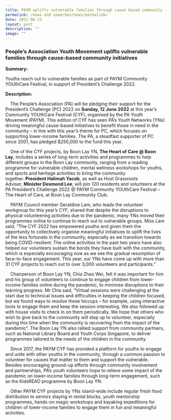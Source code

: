 ```yaml
---
title: PAYM uplifts vulnerable families through cause based community initiatives
permalink: /news-and-speeches/news/permalink/
date: 2022-06-12
layout: post
description: ""
image: ""
---
```

### People’s Association Youth Movement uplifts vulnerable families through cause-based community initiatives

**Summary:**

Youths reach out to vulnerable families as part of PAYM Community YOUthCare Festival, in support of President’s Challenge 2022.


**Description:**

    The People’s Association (PA) will be pledging their support for the President’s Challenge (PC) 2022 on **Sunday, 12 June 2022** at this year’s Community YOUthCare Festival (CYF), organised by the PA Youth Movement (PAYM). This edition of CYF has seen PA’s Youth Networks (YNs) driving meaningful cause-based initiatives to benefit those in need in the community – in line with this year’s theme for PC, which focuses on supporting lower-income families. The PA, a steadfast supporter of PC since 2001, has pledged $250,000 to the fund this year.

    One of the CYF projects, by Boon Lay YN, **The Heart of Care @ Boon Lay**, includes a series of long-term activities and programmes to help different groups in the Boon Lay community, ranging from a reading programme for vulnerable children, mental wellness workshops for youths, and sports and heritage activities to bring the community together. **President Halimah Yacob**, as well as Host Grassroots Adviser, **Minister Desmond Lee**, will join 120 residents and volunteers at the PA President’s Challenge 2022 @ PAYM Community YOUthCare Festival – The Heart of Care, at Boon Lay Community Club.

    PAYM Council member Geraldine Lam, who leads the volunteer workgroup for this year’s CYF, shared that despite the disruptions to physical volunteering activities due to the pandemic, many YNs moved their programmes online to continue to reach out to vulnerable groups. Miss Lam said, “The CYF 2022 has empowered youths and given them the opportunity to collectively organise meaningful initiatives to uplift the lives of the less fortunate in the community, especially as we transition towards being COVID-resilient. The online activities in the past two years have also helped our volunteers sustain the bonds they have built with the community, which is especially encouraging now as we see the gradual resumption of face-to-face engagement. This year, our YNs have come up with more than 31 CYF projects to reach out to over 3,000 volunteers and participants.”

    Chairperson of Boon Lay YN, Chia Zhao Wei, felt it was important for him and his group of volunteers to continue to engage children from lower-income families online during the pandemic, to minimise disruptions to their learning progress. Mr Chia said, “Virtual sessions were challenging at the start due to technical issues and difficulties in keeping the children focused, but we found ways to resolve these hiccups – for example, using interactive tools to engage them and keep the session interesting. We also followed up with house visits to check in on them periodically. We hope that others who wish to give back to the community will step up to volunteer, especially during this time when the community is recovering from the impact of the pandemic”. The Boon Lay YN also rallied support from community partners, such as National Library Board and Youth Corps Singapore, to deliver programmes tailored to the needs of the children in the community.

    Since 2017, the PAYM CYF has provided a platform for youths to engage and unite with other youths in the community, through a common passion to volunteer for causes that matter to them and support the vulnerable. Besides encouraging ground-up efforts through community involvement and partnerships, PA’s youth volunteers hope to relieve some impact of the pandemic on lower-income families through long-term engagement, such as the KidsREAD programme by Boon Lay YN.

    Other PAYM CYF projects by YNs island-wide include regular fresh food distribution to seniors staying in rental blocks, youth mentorship programmes, hands-on magic workshops and kayaking expeditions for children of lower-income families to engage them in fun and meaningful activities.